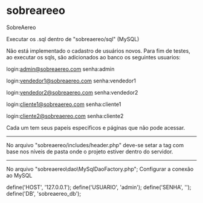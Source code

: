 # sobreareeo
SobreAereo


Executar os .sql dentro de "sobreaereo/sql" (MySQL)

Não está implementado o cadastro de usuários novos.
Para fim de testes, ao executar os sqls, são adicionados ao banco os seguintes usuarios:

login:admin@sobreaereo.com
senha:admin     

login:vendedor1@sobreaereo.com
senha:vendedor1 

login:vendedor2@sobreaereo.com
senha:vendedor2 

login:cliente1@sobreaereo.com
senha:cliente1  

login:cliente2@sobreaereo.com
senha:cliente2  


Cada um tem seus papeis especificos e páginas que não pode acessar.



-----------------------------------
No arquivo 
"sobreaereo/includes/header.php"
deve-se setar a tag <base href="http://localhost/sobreaereo/">
com base nos níveis de pasta onde o projeto estiver dentro do servidor.

---------
No arquivo "sobreaereo\dao\MySqlDaoFactory.php";
Configurar a conexão ao MySQL

define('HOST', '127.0.0.1');
define('USUARIO', 'admin');
define('SENHA', '');
define('DB', 'sobreaereo_db');

